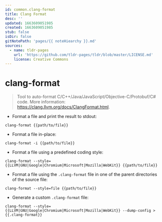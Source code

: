 ```yaml
---
id: common.clang-format
title: Clang Format
desc: ''
updated: 1663609051985
created: 1663609051985
stub: false
isDir: false
gitNotePath: 'pages/{{ noteHiearchy }}.md'
sources:
  - name: tldr-pages
    url: 'https://github.com/tldr-pages/tldr/blob/master/LICENSE.md'
    license: Creative Commons
---
```

# clang-format

> Tool to auto-format C/C++/Java/JavaScript/Objective-C/Protobuf/C# code.
> More information: <https://clang.llvm.org/docs/ClangFormat.html>.

- Format a file and print the result to stdout:

`clang-format {{path/to/file}}`

- Format a file in-place:

`clang-format -i {{path/to/file}}`

- Format a file using a predefined coding style:

`clang-format --style={{LLVM|GNU|Google|Chromium|Microsoft|Mozilla|WebKit}} {{path/to/file}}`

- Format a file using the `.clang-format` file in one of the parent directories of the source file:

`clang-format --style=file {{path/to/file}}`

- Generate a custom `.clang-format` file:

`clang-format --style={{LLVM|GNU|Google|Chromium|Microsoft|Mozilla|WebKit}} --dump-config > {{.clang-format}}`

